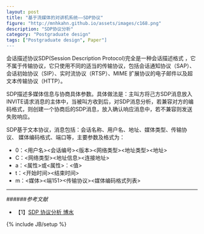```yaml
---
layout: post
title: "基于流媒体的对讲机系统——SDP协议"
figure: "http://mnhkahn.github.io/assets/images/c168.png"
description: "SDP协议分析"
category: "Postgraduate design"
tags: ["Postgraduate design", Paper"]
---
```


会话描述协议SDP(Session Description Protocol)完全是一种会话描述格式 ，它不属于传输协议，它只使用不同的适当的传输协议，包括会话通知协议（SAP）、会话初始协议（SIP）、实时流协议（RTSP）、MIME 扩展协议的电子邮件以及超文本传输协议（HTTP）。

SDP描述多媒体信息与协商具体参数。具体做法是：主叫方将己方SDP消息放入INVITE请求消息的主体中，当被叫方收到后，对SDP消息分析，若兼容对方的编码格式，则创建一个协商后的SDP消息，放入确认响应消息中，若不兼容则发送失败响应。

SDP基于文本协议，消息包括：会话名称、用户名、地址、媒体类型、传输协议、
媒体编码格式、端口等，主要参数及格式为：

+ 0：<用户名><会话编号><版本><网络类型><地址类型><地址>
+ C：<网络类型><地址信息><连接地址>
+ a：<属性>或<属性>：<值>
+ t：<开始时间><结束时间>
+ m：<媒体><端151><传输协议><媒体编码格式列表>

---
######*参考文献*
+ 【1】[SDP 协议分析 博水](http://www.cnblogs.com/qingquan/archive/2011/08/02/2125585.html)


{% include JB/setup %}
